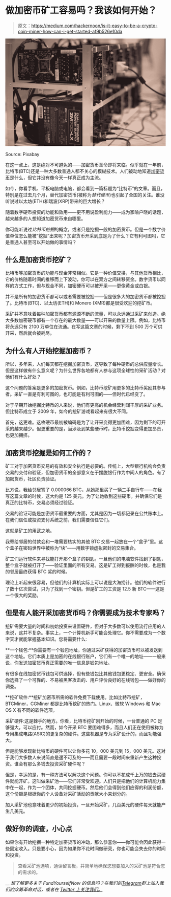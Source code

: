 # 做加密币矿工容易吗？我该如何开始？

> 原文：<https://medium.com/hackernoon/is-it-easy-to-be-a-crypto-coin-miner-how-can-i-get-started-af9b526e10da>

![](img/f1e1013420d46a0f6949f878c8c26cf5.png)

Source: Pixabay

在这一点上，这是绝对不可避免的——加密货币革命即将来临。似乎就在一年前，比特币(BTC)还是一种大多数普通人都不关心的模糊技术。人们被动地知道[加密货币](https://cryptodigestnews.com/cryptocurrency-how-does-it-work-e5bd0769c861)是什么，但它并没有像今天一样真正成为主流。

如今，你看手机、平板电脑或电脑，都会看到一篇标题为“比特币”的文章。而且，特别是在过去几个月，替代加密货币(被称为*替代硬币*)也引起了全国的关注。谁没听说过以太坊(ETH)和瑞波(XRP)带来的巨大增长？

随着数字硬币投资的功能和效用——更不用说盈利能力——成为家喻户晓的话题，越来越多的人想知道加密货币来自哪里。

你可能听说过*比特币挖掘*的概念，或者只是挖掘一般的加密货币。但是一个数字价值单位怎么能被“挖掘”出来呢？加密货币开采到底是为了什么？它有利可图吗，它是普通人甚至可以开始做的事情吗？

## **什么是加密货币挖矿？**

比特币等加密货币的功能与现金非常相似。它是一种价值交换，与其他货币相比，它的价格随着时间的推移而上下波动，你可以在双方之间转移资金。数字货币以同样的方式工作，但与现金不同，加密硬币可以被开采——更像黄金或白银。

并不是所有的加密货币都可以或者需要被挖掘——但是很多大的加密货币都被挖掘了。比特币(BTC)、以太坊(ETH)和 Monero (XMR)都是很受欢迎的挖矿币。

采矿并不意味着每种加密货币都有源源不断的流量，可以永远通过采矿来创造。绝大多数加密硬币都有一个存在的最大数量——可以开采的数量上限。例如，比特币将永远只有 2100 万单位在流通。在写这篇文章的时候，剩下不到 500 万个可供开采，然后就会被耗尽。

## **为什么有人开始挖掘加密币？**

所以，多年来，人们每天都在挖掘加密货币，这导致了每种硬币的总供应量增长。但是这样做有什么意义呢？为什么世界各地都有人参与这项全球性的采矿活动？对他们有什么好处？

这个问题的答案是更多的加密货币。例如，比特币挖矿用更多的比特币奖励其参与者。采矿一直是有利可图的，也可能是有利可图的——但时代已经变了。

对于早期开始挖掘比特币的人来说，他们有更高的机会经营利润丰厚的采矿业务。但比特币成立于 2009 年，如今的挖矿游戏看起来有很大不同。

首先，这更难。这枚硬币最初被编码是为了让开采变得更加困难，因为剩下的可开采的越来越少。但更重要的是，当涉及到某些硬币时，比特币挖掘变得更加昂贵，也更加拥挤。

## **加密货币挖掘是如何工作的？**

矿工对于加密货币交易的有效和安全执行是必要的。传统上，大型银行机构会负责交易的交付和验证，但加密货币的全部意义在于摆脱银行作为中间人的角色。有了加密货币，社区负责验证。

比方说，我给邻居寄了 0.000066 BTC，从她那里买了一辆二手自行车——在我写这篇文章的时候，这大约是 125 美元。为了让她收到这些硬币，并确保它们是真正的比特币，交易必须经过验证。

交易的验证可能是加密货币最重要的方面，尤其是因为一切都记录在公共账本上。在我们信任或投资支付系统之前，我们需要信任它们。

这就是矿工的用武之地。

我寄给邻居的付款会和一堆需要核实的其他 BTC 交易一起放在一个“盒子”里。这个盒子在密码世界中被称为“块”——用数字锁虚拟密封的交易集合。

矿工们运行软件来寻找能打开那个盒子的钥匙。一旦他们的电脑软件找到了钥匙，整个盒子就被打开了——验证里面的所有交易。这是矿工得到报酬的时候，也是我的邻居最终获得 BTC 奖的时候。

理论上听起来很容易，但他们的计算机实际上可以说是大海捞针。他们的软件进行了数十亿次尝试，只为了找到一个密钥。但是矿工的工资是 12.5 新 BTC——这是一个很大的奖励。

## **但是有人能开采加密货币吗？你需要成为技术专家吗？**

挖矿需要大量的时间和初始投资来设置硬件，但对于大多数可以使用流行应用的人来说，这并不复杂。事实上，一个计算机新手可能会处理它。你不需要成为一个数字天才就能掌握基本知识。您将需要什么:

**一个钱包:**你需要有一个钱包地址，你通过采矿获得的加密货币可以被发送到这个地址。它们本质上是加密的在线银行账户，它们有一个唯一的地址——一般来说，你发送加密货币真正需要的唯一信息是钱包地址。

有很多在线加密货币钱包可供选择，但有些钱包比其他钱包更稳定、更安全。确保你选择了一个可靠的、不易被黑客攻击的、用户评价良好的在线钱包——做好你的调查。

**挖矿软件:**挖矿加密币所需的软件免费下载使用。比如比特币挖矿，BTCMiner，CGMiner 都是比特币挖矿的热门。Linux、微软 Windows 和 Mac OS X 有不同的软件选项。

采矿硬件:这是棘手的地方。你看，比特币挖矿刚开始的时候，一台普通的 PC 足够强大，可以应付。然而，如今开采 BTC 要困难得多，而且人们正在使用被称为专用集成电路(ASIC)的更复杂的硬件。这些机器是专为采矿设计的，而且功能强大。

但是能够发现新比特币的硬件可以让你多花 10，000 美元到 15，000 美元。这对于我们大多数人来说简直是遥不可及的——而且需要一段时间来重新产生这种投资。谁会有那么多钱去投资采矿硬件呢？

但是，幸运的是，有一种方法可以解决这个问题。你可以不花成千上万的钱去买硬件就能开矿。这叫做采矿池——它们非常受欢迎。人们只是把他们的计算机能力集中在一起，作为一个团体，共同挖掘硬币。然后他们会得到他们应得的利润份额，这个份额是根据你的个人设备对采矿活动的贡献大小来划分的。

加入采矿池也意味着更少的初始投资，一旦开始采矿，几百美元的硬件每天就能产生几美元。

## **做好你的调查，小心点**

如果你有开始挖掘一种特定加密货币的冲动，那么恭喜你——你可能会因此获得一些固定收入。只是要小心，因为如果你不花时间做研究，你也可能会失去你的时间和投资。

> 查看采矿池选项，通读留言板，并简单地确保您想要加入的采矿池是符合您的需求的。

__
*想了解更多关于 FundYourselfNow 的信息吗？在我们的*[*Telegram*](https://t.me/fundyourselfnow)*群上加入我们的众筹革命对话，或者在* [*Twitter 上关注我们。*](https://twitter.com/fundyourselfnow)
